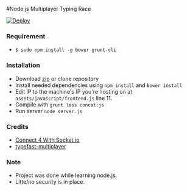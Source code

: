 #Node.js Multiplayer Typing Race

[![Deploy](https://www.herokucdn.com/deploy/button.png)](https://heroku.com/deploy?template=https://github.com/shaunidiot/multiplayertyping)

### Requirement

- `$ sudo npm install -g bower grunt-cli`

### Installation

 - Download [zip](https://github.com/shaunidiot/multiplayertyping/archive/master.zip) or clone repository
 - Install needed dependencies using `npm install` and `bower install`
 - Edit IP to the machine's IP you're hosting on at `assets/javascript/frontend.js` line 11.
 - Compile with `grunt less concat:js`
 - Run server `node server.js`

### Credits

 - [Connect 4 With Socket.io](http://code.tutsplus.com/tutorials/connect-4-with-socketio--cms-19869)
 - [typefast-multiplayer](https://github.com/Elfoslav/typefast-multiplayer)

### Note

- Project was done while learning node.js.
- Litte/no security is in place.
